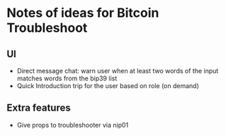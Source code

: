 # Notes of ideas for Bitcoin Troubleshoot
## UI
- Direct message chat: warn user when at least two words of the input matches words from the bip39 list
- Quick Introduction trip for the user based on role (on demand)

## Extra features
- Give props to troubleshooter via nip01
